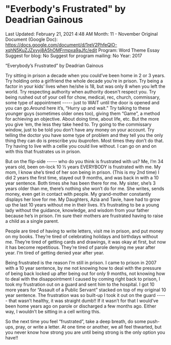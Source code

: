 # "Everbody's Frustrated" by Deadrian Gainous

Last Updated: February 21, 2021 4:48 AM
Month: 11 - November
Original Document (Google Doc): https://docs.google.com/document/d/1reV2PhfeQlO-xqhN5KuZJZxvyj8A5hOMFrmpxa9aJfc/edit
Program: Word Theme Essay
Suggest for blog: No
Suggest for program mailing: No
Year: 2017

“Everybody’s Frustrated” by Deadrian Gainous

Try sitting in prison a decade when you could’ve been home in 2 or 3 years. Try holding onto a girlfriend the whole decade you’re in prison. Try being a factor in your kids’ lives when he/she is 18, but was only 8 when you left the world. Try respecting authority when authority doesn't respect you. Try being rushed out of your cell for chow, medical, rec, church, commissary, some type of appointment ----- just to WAIT until the door is opened and you can go.Around here it’s, “Hurry up and wait.” Try talking to these younger guys (sometimes older ones too), giving them “Game”, a method for achieving an objective. About doing time, about life, etc. But the more you give ‘em, the less they take heed to. Try going to the commissary window, just to be told you don’t have any money on your account. Try telling the doctor you have some type of problem and they tell you the only thing they can do is prescribe you ibuprofen. Most times they don’t do that. Try having to live with a cellie you could live without. I can go on and on with this that frustrates us in prison.

But on the flip-side ----- who do you think is frustrated with us? Me, I’m 34 years old, been on-lock 10 ½ years EVERYBODY is frustrated with me. My mom, I know she’s tired of her son being in prison. (This is my 2nd time) I did 2 years the first time, stayed out 9 months, and was back in with a 10 year sentence. Both times she has been there for me. My sister, she’s 3 years older than me, there’s nothing she won’t do for me. She writes, sends money, even get in contact with people. My grand-mother constantly displays her love for me. My Daughters, Azia and Tavie, have had to grow up the last 10 years without me in their lives. It’s frustrating to be a young lady without the guidance, knowledge, and wisdom from your father because he’s in prison. I’m sure their mothers are frustrated having to raise a child as a single parent.

People are tired of having to write letters, visit me in prison, and put money on my books. They’re tired of celebrating holidays and birthdays without me. They’re tired of getting cards and drawings, it was okay at first, but now it has become repetitious. They’re tired of parole denying me year after year. I’m tired of getting denied year after year.

Being frustrated is the reason I’m still in prison. I came to prison in 2007 with a 10 year sentence, by me not knowing how to deal with the pressure of being back locked up after being out for only 9 months, not knowing how to deal with the disappointment I caused by coming right back to prison, I took my frustration out on a guard and sent him to the hospital. I got 10 more years for “Assault of a Public Servant” stacked on top of my original 10 year sentence. The frustration was so built-up I took it out on the guard ----- that wasn’t healthy, it was straight dumb!! If it wasn’t for that I would’ve been home years ago on parole or discharged a few months ago. Either way, I wouldn’t be sitting in a cell writing this.

So the next time you feel “frustrated”, take a deep breath, do some push-ups, pray, or write a letter. At one time or another, we all feel thwarted, but you never know how strong you are until being strong is the only option you have!!